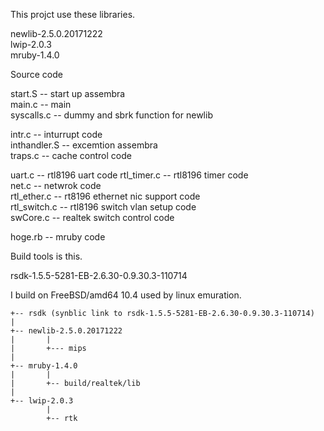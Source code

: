 This projct use these libraries.

newlib-2.5.0.20171222  
lwip-2.0.3  
mruby-1.4.0  

Source code 

start.S -- start up assembra  
main.c -- main  
syscalls.c -- dummy and sbrk function for newlib  

intr.c -- inturrupt code  
inthandler.S -- excemtion assembra  
traps.c -- cache control code  

uart.c -- rtl8196 uart code
rtl_timer.c -- rtl8196 timer code  
net.c -- netwrok code  
rtl_ether.c -- rt8196 ethernet nic support code  
rtl_switch.c -- rtl8196 switch vlan setup code  
swCore.c -- realtek switch control code  

hoge.rb -- mruby code

Build tools is this.  

rsdk-1.5.5-5281-EB-2.6.30-0.9.30.3-110714  

I build on FreeBSD/amd64 10.4 used by linux emuration.  

```
+-- rsdk (synblic link to rsdk-1.5.5-5281-EB-2.6.30-0.9.30.3-110714)
|
+-- newlib-2.5.0.20171222  
|       |  
|       +--- mips  
|  
+-- mruby-1.4.0  
|       |  
|       +-- build/realtek/lib  
|  
+-- lwip-2.0.3  
        |  
        +-- rtk  
```
